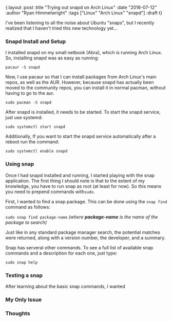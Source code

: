 {:layout :post
:title  "Trying out snapd on Arch Linux"
:date "2016-07-12"
:author "Ryan Himmelwright"
:tags ["Linux" "Arch Linux" "snapd"]
:draft t}

I've been listening to  all the noise about Ubuntu "snaps", but I recently realized that I haven't tried this new technology yet...

<!-- more -->

### Snapd Install and Setup

I installed snapd on my small netbook (Abra), which is running Arch Linux. So, installing snapd was as easy as running: 

`pacaur -S snapd`

Now, I use pacaur so that I can install packages from Arch Linux's main repos, as well as the AUR. However, because snapd has actually been moved to the community repos, you can install it in normal pacman, without having to go to the aur.

`sudo pacman -S snapd`

After snapd is installed, it needs to be started. To start the snapd service, just use systemd:

`sudo systemctl start snapd`

Additionally, If you want to start the snapd service automatically after a reboot run the command:

`sudo systemctl enable snapd`

### Using snap
Once I had snapd installed and running, I started playing with the snap application. The first thing I should note is that to the extent of my knowledge, you have to run snap as root (at least for now). So this means you need to prepend commands with`sudo`. 

First, I wanted to find a snap package. This can be done using the `snap find` command as follows:

`sudo snap find package-name`  _(where **package-name** is the name of the package to search)_

Just like in any standard package manager search, the potential matches were returned, along with a version number, the developer, and a summary.

Snap has serveral other commands. To see a full list of available snap commands and a description for each one, just type:

`sudo snap help`

### Testing a snap
After learning about the basic snap commands, I wanted

### My Only Issue

### Thoughts

